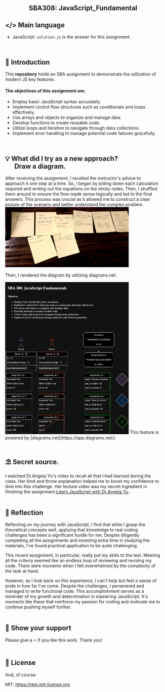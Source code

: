 <h2 align="center">
  SBA308: JavaScript_Fundamental <br/>
</h2>


## </> Main language 
- JavaScript: <code>solution.js</code> is the answer for this assignment. 
<br>

## 📢 Introduction
This <b>repository</b> holds an SBA assignment to demonstrate the utilization of modern JS key features. 

#### The objectives of this assignment are: 
- Employ basic JavaScript syntax accurately.
- Implement control flow structures such as conditionals and loops effectively.
- Use arrays and objects to organize and manage data.
- Develop functions to create reusable code.
- Utilize loops and iteration to navigate through data collections.
- Implement error handling to manage potential code failures gracefully.
<br>

## 💡 What did I try as a new approach? <br>&nbsp;&nbsp;&nbsp;&nbsp;&nbsp;&nbsp;Draw a diagram. 
After receiving the assignment, I recalled the instructor's advice to approach it one step at a time. 
So, I began by jotting down each calculation required and writing out the equations on the sticky notes. 
Then, I shuffled them around to ensure the flow made sense logically and led to the final answers. 
This process was crucial as it allowed me to construct a clear picture of the scenario and better understand the complex problem.
<br><img src="postit.jpg" width="400">

Then, I rendered the diagram by utilizing diagrams.net. 

<img src="Diagram_JavaScript_Fundamentals.drawio.png" width="400">
This feature is powered by [diagrams.net](https://app.diagrams.net/).
<br><br>

## ⛱ Secret source.
I watched Dr.Angela Yu's video to recall all that I had learned during the class. Her kind and throw explanation helped me to boost my confidence to dive into this challenge. Her lecture video was my secret ingredient in finishing the assignment.[Learn JavaScript with Dr.Angela Yu](https://www.youtube.com/watch?v=E1qyVGWXcIs).
<br>
<br>


## 💭 Reflection 
Reflecting on my journey with JavaScript, I find that while I grasp the theoretical concepts well, applying that knowledge to real coding challenges has been a significant hurdle for me. Despite diligently completing all the assignments and investing extra time in studying the materials, I've found practical application to be quite challenging.

This recent assignment, in particular, really put my skills to the test. Meeting all the criteria seemed like an endless loop of reviewing and revising my code. There were moments when I felt overwhelmed by the complexity of the task at hand.

However, as I look back on this experience, I can't help but feel a sense of pride in how far I've come. Despite the challenges, I persevered and managed to write functional code. This accomplishment serves as a reminder of my growth and determination in mastering JavaScript. It's moments like these that reinforce my passion for coding and motivate me to continue pushing myself further.
<br><br>

## 🌟 Show your support

Please give a ⭐ if you like this work. Thank you!
<br><br>

## 📄 License

And, of course:

MIT: <https://rem.mit-license.org>
